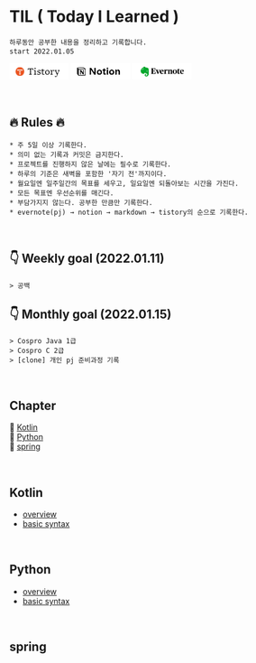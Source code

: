 # TIL  ( Today I Learned )
    하루동안 공부한 내용을 정리하고 기록합니다.  
    start 2022.01.05 

<a href="https://code-review.tistory.com/" target="_blank"><img src="./tistory.png"></a>
<a href="https://foggy-silica-61a.notion.site/TIL-ee6830b8923f44e2951f13ad55516e69" target="_blank"><img src="./notion.png"></a>
<a href="https://www.evernote.com/shard/s724/sh/17e5ce44-0bec-7f0d-73cf-98687cf14921/147dccda00c98884482556fe0e24bc90" target="_blank"><img src="./evernote.png"></a>

<br>

## 🔥 Rules 🔥
    * 주 5일 이상 기록한다.
    * 의미 없는 기록과 커밋은 금지한다.
    * 프로젝트를 진행하지 않은 날에는 필수로 기록한다.
    * 하루의 기준은 새벽을 포함한 '자기 전'까지이다.
    * 월요일엔 일주일간의 목표를 세우고, 일요일엔 되돌아보는 시간을 가진다.
    * 모든 목표엔 우선순위를 매긴다.
    * 부담가지지 않는다. 공부한 만큼만 기록한다.
    * evernote(pj) → notion → markdown → tistory의 순으로 기록한다.

<br>

## 👇 Weekly goal (2022.01.11)
    > 공백

## 👇 Monthly goal (2022.01.15)
    > Cospro Java 1급
    > Cospro C 2급
    > [clone] 개인 pj 준비과정 기록

<br>


## Chapter
🎈 [Kotlin](#Kotlin)  
🎈 [Python](#Python)  
🎈 [spring](#Python)

<br>

## Kotlin
* [overview](./Kotlin/overview.md)
* [basic syntax](./Kotlin/basic-syntax.md)

<br>

## Python
* [overview](./Python/overview.md)
* [basic syntax](./Python/basic-syntax.md)

<br>

## spring